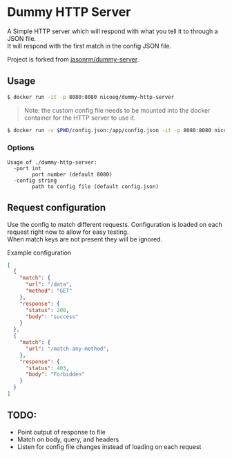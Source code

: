 # Dummy HTTP Server

A Simple HTTP server which will respond with what you tell it to through a JSON file.  
It will respond with the first match in the config JSON file.

Project is forked from [jasonrm/dummy-server](https://github.com/jasonrm/dummy-server).

## Usage

```sh
$ docker run -it -p 8080:8080 nicoeg/dummy-http-server
``` 

> Note: the custom config file needs to be mounted into the docker container for the HTTP server to use it.  
```sh
$ docker run -v $PWD/config.json:/app/config.json -it -p 8080:8080 nicoeg/dummy-http-server
``` 

### Options

```
Usage of ./dummy-http-server:
  -port int
        port number (default 8080)
  -config string
        path to config file (default config.json)
```

## Request configuration

Use the config to match different requests. Configuration is loaded on each request right now to allow for easy testing.  
When match keys are not present they will be ignored.

Example configuration
```JSON
[
  {
    "match": {
      "url": "/data",
      "method": "GET"
    },
    "response": {
      "status": 200,
      "body": "success"
    }
  },
  {
    "match": {
      "url": "/match-any-method",
    },
    "response": {
      "status": 403,
      "body": "Forbidden"
    }
  }
]
```

## TODO:

- Point output of response to file
- Match on body, query, and headers
- Listen for config file changes instead of loading on each request
